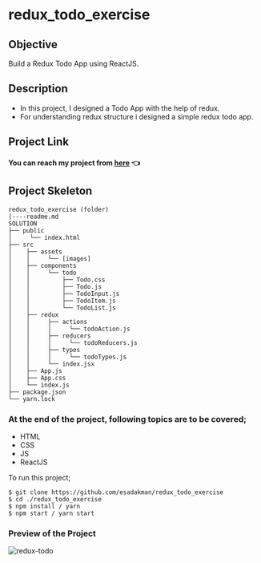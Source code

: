 # redux_todo_exercise 

## Objective

Build a Redux Todo App using ReactJS.

## Description
 
- In this project, I designed a Todo App with the help of redux. 
- For understanding redux structure i designed a simple redux todo app.

## Project Link 
#### You can reach my project from [here](https://redux-todo-exercise-ndjr.vercel.app/) 👈 

## Project Skeleton

```
redux_todo_exercise (folder)
|----readme.md
SOLUTION
├── public
│     └── index.html
├── src
│    ├── assets
│    │     └── [images]
│    ├── components 
│    │     └── todo
│    │         ├── Todo.css 
│    │         ├── Todo.js 
│    │         ├── TodoInput.js 
│    │         ├── TodoItem.js 
│    │         └── TodoList.js  
│    ├── redux
│    │     ├── actions
│    │     │     └── todoAction.js
│    │     ├── reducers
│    │     │     └── todoReducers.js
│    │     ├── types
│    │     │     └── todoTypes.js 
│    │     └── index.jsx  
│    ├── App.js
│    ├── App.css 
│    └── index.js
├── package.json 
└── yarn.lock
```

### At the end of the project, following topics are to be covered;

- HTML
- CSS
- JS
- ReactJS  

To run this project;  

```
$ git clone https://github.com/esadakman/redux_todo_exercise 
$ cd ./redux_todo_exercise 
$ npm install / yarn
$ npm start / yarn start
```

### Preview of the Project

![redux-todo](https://user-images.githubusercontent.com/98649983/192261515-dc9b9388-0670-416f-ae81-339522344989.gif)


